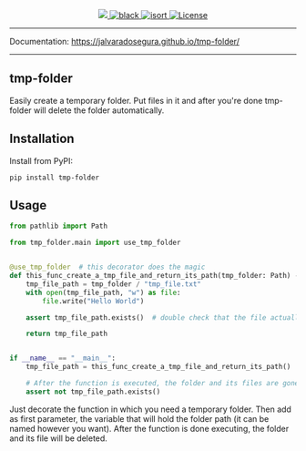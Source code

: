 <p align="center">

  <a href="https://codecov.io/gh/jalvaradosegura/tmp-folder">
    <img src="https://codecov.io/gh/jalvaradosegura/tmp-folder/branch/main/graph/badge.svg?token=IL5PVTYVRV"/>
  </a>

  <a href="https://github.com/psf/black" target="_blank">
    <img src="https://img.shields.io/badge/code%20style-black-000000.svg" alt="black">
  </a>

  <a href="https://pycqa.github.io/isort/" target="_blank">
    <img src="https://img.shields.io/badge/%20imports-isort-%231674b1?style=flat&labelColor=ef8336" alt="isort">
  </a>

  <a href="https://github.com/jalvaradosegura/tmp-folder/actions/workflows/unit_tests.yml" target="_blank">
    <img src="https://github.com/jalvaradosegura/tmp-folder/actions/workflows/unit_tests.yml/badge.svg" alt="License">
  </a>

</p>

---

Documentation: https://jalvaradosegura.github.io/tmp-folder/

---

## tmp-folder
Easily create a temporary folder. Put files in it and after you're done tmp-folder will delete the folder automatically.

## Installation

Install from PyPI:

```
pip install tmp-folder
```

## Usage
```py
from pathlib import Path

from tmp_folder.main import use_tmp_folder


@use_tmp_folder  # this decorator does the magic
def this_func_create_a_tmp_file_and_return_its_path(tmp_folder: Path) -> Path:
    tmp_file_path = tmp_folder / "tmp_file.txt"
    with open(tmp_file_path, "w") as file:
        file.write("Hello World")

    assert tmp_file_path.exists()  # double check that the file actually exists

    return tmp_file_path


if __name__ == "__main__":
    tmp_file_path = this_func_create_a_tmp_file_and_return_its_path()

    # After the function is executed, the folder and its files are gone.
    assert not tmp_file_path.exists()

```

Just decorate the function in which you need a temporary folder. Then add as first parameter, the variable that will hold the folder path (it can be named however you want). After the function is done executing, the folder and its file will be deleted.

